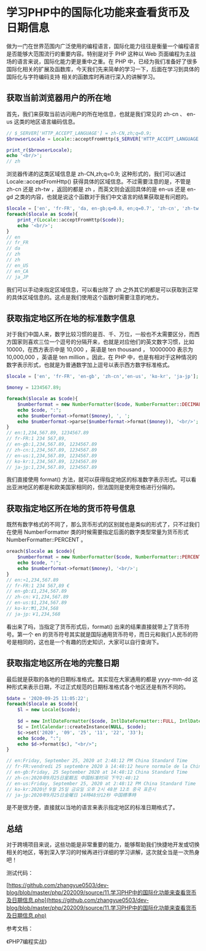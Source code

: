 # 学习PHP中的国际化功能来查看货币及日期信息

做为一门在世界范围内广泛使用的编程语言，国际化能力往往是衡量一个编程语言是否能够大范围流行的重要内容。特别是对于 PHP 这种以 Web 页面编程为主战场的语言来说，国际化能力更是重中之重。在 PHP 中，已经为我们准备好了很多国际化相关的扩展及函数库，今天我们先来简单的学习一下，后面在学习到具体的 国际化与字符编码支持 相关的函数库时再进行深入的讲解学习。

## 获取当前浏览器用户的所在地

首先，我们来获取当前访问用户的所在地信息，也就是我们常见的 zh-cn 、 en-us 这类的地区语言编码信息。

```php
// $_SERVER['HTTP_ACCEPT_LANGUAGE'] = zh-CN,zh;q=0.9;
$browserLocale = Locale::acceptFromHttp($_SERVER['HTTP_ACCEPT_LANGUAGE']);

print_r($browserLocale);
echo '<br/>';
// zh
```

浏览器传递的这类区域信息是 zh-CN,zh;q=0.9; 这种形式的，我们可以通过 Locale::acceptFromHttp() 获得具体的区域信息。不过需要注意的是，不管是 zh-cn 还是 zh-tw ，返回的都是 zh ，而英文则会返回具体的是 en-us 还是 en-gd 之类的内容，也就是说这个函数对于我们中文语言的结果获取是有问题的。

```php
$locale = ['en', 'fr-FR', 'da, en-gb;q=0.8, en;q=0.7', 'zh-cn', 'zh-tw', 'en-us', 'en-ca', 'ja-jp'];
foreach($locale as $code){
    print_r(Locale::acceptFromHttp($code));
    echo '<br/>';
}
// en
// fr_FR
// da
// zh
// zh
// en_US
// en_CA
// ja_JP
```

我们可以手动来指定区域信息，可以看出除了 zh 之外其它的都是可以获取到正常的具体区域信息的。这点是我们使用这个函数时需要注意的地方。

## 获取指定地区所在地的标准数字信息

对于我们中国人来，数字比较习惯的是百、千、万位，一般也不太需要区分，而西方国家则喜欢三位一个逗号的分隔开来，也就是对应他们的英文数字习惯，比如 10000，在西方表示中是 10,000 ，英语是 ten thousand ， 10000000 表示为 10,000,000 ，英语是 ten million 。因此，在 PHP 中，也是有相对于这种情况的数字表示形式，也就是为普通数字加上逗号以表示西方数字标准格式。

```php
$locale = ['en', 'fr-FR', 'en-gb', 'zh-cn','en-us', 'ko-kr', 'ja-jp'];

$money = 1234567.89;

foreach($locale as $code){
    $numberformat = new NumberFormatter($code, NumberFormatter::DECIMAL);
    echo $code, ":";
    echo $numberformat->format($money), ', ';
    echo $numberformat->parse($numberformat->format($money)), '<br/>';
}
// en:1,234,567.89, 1234567.89
// fr-FR:1 234 567,89, 
// en-gb:1,234,567.89, 1234567.89
// zh-cn:1,234,567.89, 1234567.89
// en-us:1,234,567.89, 1234567.89
// ko-kr:1,234,567.89, 1234567.89
// ja-jp:1,234,567.89, 1234567.89
```

我们直接使用 format() 方法，就可以获得指定地区的标准数字表示形式。可以看出亚洲地区的都是和欧美国家相同的，但法国则是使用空格进行分隔的。

## 获取指定地区所在地的货币符号信息

既然有数字格式的不同了，那么货币形式的区别就也是类似的形式了，只不过我们在使用 NumberFormatter 类的时候需要指定后面的数字类型常量为货币形式 NumberFormatter::PERCENT 。

```php
oreach($locale as $code){
    $numberformat = new NumberFormatter($code, NumberFormatter::PERCENT);
    echo $code, ":";
    echo $numberformat->format($money), '<br/>';
}
// en:¤1,234,567.89
// fr-FR:1 234 567,89 €
// en-gb:£1,234,567.89
// zh-cn:￥1,234,567.89
// en-us:$1,234,567.89
// ko-kr:₩1,234,568
// ja-jp:￥1,234,568
```

看出来了吗，当指定了货币形式后，format() 出来的结果直接就带上了货币符号。第一个 en 的货币符号其实就是国际通用货币符号，而日元和我们人民币的符号是相同的，这也是一个有趣的历史知识，大家可以自行查询下。

## 获取指定地区所在地的完整日期

最后就是获取的各地的日期标准格式。其实现在大家通用的都是 yyyy-mm-dd 这种形式来表示日期，不过正式规范的日期标准格式各个地区还是有所不同的。

```php
$date = '2020-09-25 11:05:22';
foreach($locale as $code){
    $l = new Locale($code);
    
    $d = new IntlDateFormatter($code, IntlDateFormatter::FULL, IntlDateFormatter::FULL);
    $c = IntlCalendar::createInstance(NULL, $code);
    $c->set('2020', '09', '25', '11', '22', '33');
    echo $code, ":";
    echo $d->format($c), "<br/>";
}

// en:Friday, September 25, 2020 at 2:48:12 PM China Standard Time
// fr-FR:vendredi 25 septembre 2020 à 14:48:12 heure normale de la Chine
// en-gb:Friday, 25 September 2020 at 14:48:12 China Standard Time
// zh-cn:2020年9月25日星期五 中国标准时间 下午2:48:12
// en-us:Friday, September 25, 2020 at 2:48:12 PM China Standard Time
// ko-kr:2020년 9월 25일 금요일 오후 2시 48분 12초 중국 표준시
// ja-jp:2020年9月25日金曜日 14時48分12秒 中国標準時
```

是不是很方便，直接就以当地的语言来表示指定地区的标准日期格式了。

## 总结

对于跨境项目来说，这些功能是非常重要的能力，能够帮助我们快捷地开发或切换相关的地区，等到深入学习的时候再进行详细的学习讲解，这次就全当是一次热身吧！

测试代码：

[https://github.com/zhangyue0503/dev-blog/blob/master/php/202009/source/11.学习PHP中的国际化功能来查看货币及日期信息.php](https://github.com/zhangyue0503/dev-blog/blob/master/php/202009/source/11.学习PHP中的国际化功能来查看货币及日期信息.php)

参考文档：

《PHP7编程实战》